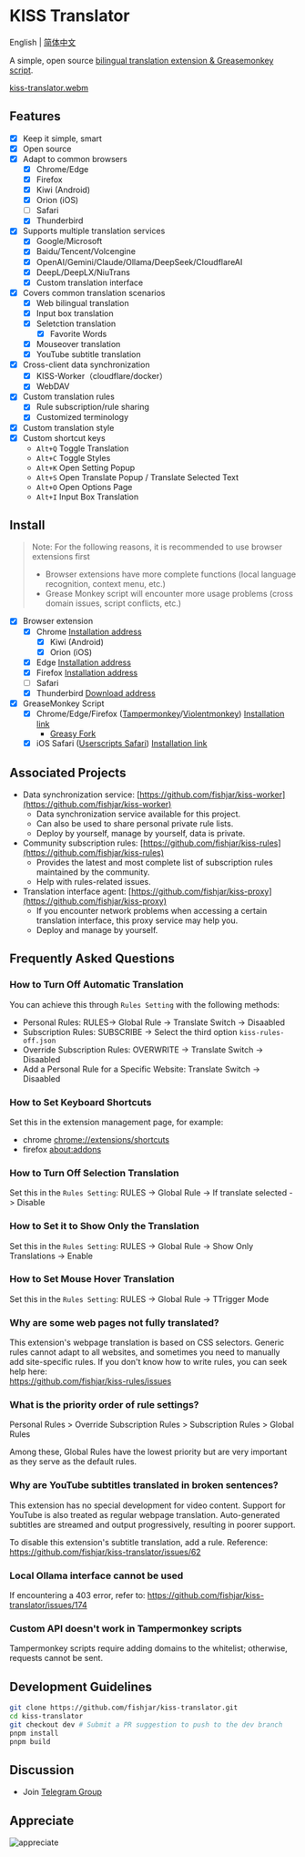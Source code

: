 # KISS Translator

English | [简体中文](README.md)

A simple, open source [bilingual translation extension & Greasemonkey script](https://github.com/fishjar/kiss-translator).

[kiss-translator.webm](https://github.com/fishjar/kiss-translator/assets/1157624/f7ba8a5c-e4a8-4d5a-823a-5c5c67a0a47f)

## Features

- [x] Keep it simple, smart
- [x] Open source
- [x] Adapt to common browsers
  - [x] Chrome/Edge
  - [x] Firefox
  - [x] Kiwi (Android)
  - [x] Orion (iOS)
  - [ ] Safari
  - [x] Thunderbird
- [x] Supports multiple translation services
  - [x] Google/Microsoft
  - [x] Baidu/Tencent/Volcengine
  - [x] OpenAI/Gemini/Claude/Ollama/DeepSeek/CloudflareAI
  - [x] DeepL/DeepLX/NiuTrans
  - [x] Custom translation interface
- [x] Covers common translation scenarios
  - [x] Web bilingual translation
  - [x] Input box translation
  - [x] Seletction translation
    - [x] Favorite Words
  - [x] Mouseover translation
  - [x] YouTube subtitle translation
- [x] Cross-client data synchronization
  - [x] KISS-Worker（cloudflare/docker）
  - [x] WebDAV
- [x] Custom translation rules
  - [x] Rule subscription/rule sharing
  - [x] Customized terminology
- [x] Custom translation style
- [x] Custom shortcut keys
  - `Alt+Q` Toggle Translation
  - `Alt+C` Toggle Styles
  - `Alt+K` Open Setting Popup
  - `Alt+S` Open Translate Popup / Translate Selected Text
  - `Alt+O` Open Options Page
  - `Alt+I` Input Box Translation

## Install

> Note: For the following reasons, it is recommended to use browser extensions first
>
> - Browser extensions have more complete functions (local language recognition, context menu, etc.)
> - Grease Monkey script will encounter more usage problems (cross domain issues, script conflicts, etc.)

- [x] Browser extension
  - [x] Chrome [Installation address](https://chrome.google.com/webstore/detail/kiss-translator/bdiifdefkgmcblbcghdlonllpjhhjgof?hl=zh-CN)
    - [x] Kiwi (Android)
    - [x] Orion (iOS)
  - [x] Edge [Installation address](https://microsoftedge.microsoft.com/addons/detail/%E7%AE%80%E7%BA%A6%E7%BF%BB%E8%AF%91/jemckldkclkinpjighnoilpbldbdmmlh?hl=zh-CN)
  - [x] Firefox [Installation address](https://addons.mozilla.org/zh-CN/firefox/addon/kiss-translator/)
  - [ ] Safari
  - [x] Thunderbird [Download address](https://github.com/fishjar/kiss-translator/releases)
- [x] GreaseMonkey Script
  - [x] Chrome/Edge/Firefox ([Tampermonkey](https://www.tampermonkey.net/)/[Violentmonkey](https://violentmonkey.github.io/)) [Installation link](https://fishjar.github.io/kiss-translator/kiss-translator.user.js)
    - [Greasy Fork](https://greasyfork.org/zh-CN/scripts/472840-kiss-translator)
  - [x] iOS Safari ([Userscripts Safari](https://github.com/quoid/userscripts)) [Installation link](https://fishjar.github.io/kiss-translator/kiss-translator-ios-safari.user.js)

## Associated Projects

- Data synchronization service: [https://github.com/fishjar/kiss-worker](https://github.com/fishjar/kiss-worker)
  - Data synchronization service available for this project.
  - Can also be used to share personal private rule lists.
  - Deploy by yourself, manage by yourself, data is private.
- Community subscription rules: [https://github.com/fishjar/kiss-rules](https://github.com/fishjar/kiss-rules)
  - Provides the latest and most complete list of subscription rules maintained by the community.
  - Help with rules-related issues.
- Translation interface agent: [https://github.com/fishjar/kiss-proxy](https://github.com/fishjar/kiss-proxy)
  - If you encounter network problems when accessing a certain translation interface, this proxy service may help you.
  - Deploy and manage by yourself.

## Frequently Asked Questions

### How to Turn Off Automatic Translation

You can achieve this through `Rules Setting` with the following methods:

- Personal Rules: RULES-> Global Rule -> Translate Switch -> Disaabled
- Subscription Rules: SUBSCRIBE -> Select the third option `kiss-rules-off.json`
- Override Subscription Rules: OVERWRITE -> Translate Switch -> Disaabled
- Add a Personal Rule for a Specific Website: Translate Switch -> Disaabled

### How to Set Keyboard Shortcuts

Set this in the extension management page, for example:

- chrome [chrome://extensions/shortcuts](chrome://extensions/shortcuts)
- firefox [about:addons](about:addons)

### How to Turn Off Selection Translation

Set this in the `Rules Setting`: RULES -> Global Rule -> If translate selected -> Disable

### How to Set it to Show Only the Translation

Set this in the `Rules Setting`: RULES -> Global Rule -> Show Only Translations -> Enable

### How to Set Mouse Hover Translation

Set this in the `Rules Setting`: RULES -> Global Rule -> TTrigger Mode

### Why are some web pages not fully translated?

This extension's webpage translation is based on CSS selectors. Generic rules cannot adapt to all websites, and sometimes you need to manually add site-specific rules. If you don't know how to write rules, you can seek help here:  
https://github.com/fishjar/kiss-rules/issues

### What is the priority order of rule settings?

Personal Rules > Override Subscription Rules > Subscription Rules > Global Rules

Among these, Global Rules have the lowest priority but are very important as they serve as the default rules.

### Why are YouTube subtitles translated in broken sentences?

This extension has no special development for video content. Support for YouTube is also treated as regular webpage translation. Auto-generated subtitles are streamed and output progressively, resulting in poorer support.

To disable this extension's subtitle translation, add a rule. Reference: https://github.com/fishjar/kiss-translator/issues/62

### Local Ollama interface cannot be used

If encountering a 403 error, refer to: https://github.com/fishjar/kiss-translator/issues/174

### Custom API doesn't work in Tampermonkey scripts

Tampermonkey scripts require adding domains to the whitelist; otherwise, requests cannot be sent.

## Development Guidelines

```sh
git clone https://github.com/fishjar/kiss-translator.git
cd kiss-translator
git checkout dev # Submit a PR suggestion to push to the dev branch
pnpm install
pnpm build
```

## Discussion

- Join [Telegram Group](https://t.me/+RRCu_4oNwrM2NmFl)

## Appreciate

![appreciate](https://github.com/fishjar/kiss-translator/assets/1157624/ebaecabe-2934-4172-8085-af236f5ee399)
